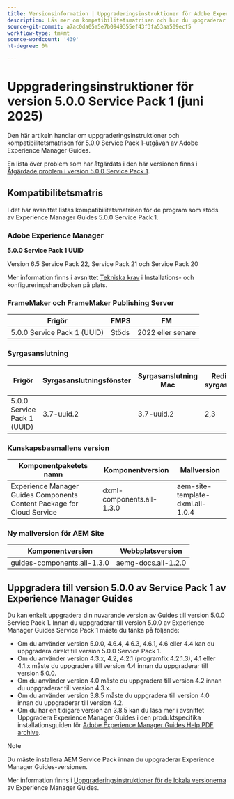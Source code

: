 ```yaml
---
title: Versionsinformation | Uppgraderingsinstruktioner för Adobe Experience Manager Guides 5.0.0 Service Pack 1
description: Läs mer om kompatibilitetsmatrisen och hur du uppgraderar till version 5.0.0 Service Pack 1 av Adobe Experience Manager Guides.
source-git-commit: a7ac0da05a5e7b0949355ef43f3fa53aa509ecf5
workflow-type: tm+mt
source-wordcount: '439'
ht-degree: 0%

---
```


# Uppgraderingsinstruktioner för version 5.0.0 Service Pack 1 (juni 2025)

Den här artikeln handlar om uppgraderingsinstruktioner och kompatibilitetsmatrisen för 5.0.0 Service Pack 1-utgåvan av Adobe Experience Manager Guides.

En lista över problem som har åtgärdats i den här versionen finns i [Åtgärdade problem i version 5.0.0 Service Pack 1](../release-info/fixed-issues-5-0-0-sp1.md).

## Kompatibilitetsmatris

I det här avsnittet listas kompatibilitetsmatrisen för de program som stöds av Experience Manager Guides 5.0.0 Service Pack 1.

### Adobe Experience Manager

**5.0.0 Service Pack 1 UUID**

Version 6.5 Service Pack 22, Service Pack 21 och Service Pack 20

Mer information finns i avsnittet [Tekniska krav](../install-guide/download-install-technical-requirements.md) i Installations- och konfigureringshandboken på plats.

### FrameMaker och FrameMaker Publishing Server

| Frigör | FMPS | FM |
| --- | --- | --- |
| 5.0.0 Service Pack 1 (UUID) | Stöds | 2022 eller senare |

### Syrgasanslutning

| Frigör | Syrgasanslutningsfönster | Syrgasanslutning Mac | Redigera i syrgasfönster | Redigera i Syrgas Mac |
| --- | --- | --- |--- |--- |
| 5.0.0 Service Pack 1 (UUID) | 3.7-uuid.2 | 3.7-uuid.2 | 2,3 | 2,3 |

### Kunskapsbasmallens version

| Komponentpaketets namn | Komponentversion | Mallversion |
|---|---|---|
| Experience Manager Guides Components Content Package for Cloud Service | dxml-components.all-1.3.0 | aem-site-template-dxml.all-1.0.4 |

### Ny mallversion för AEM Site


| Komponentversion | Webbplatsversion |
|---|---|
| guides-components.all-1.3.0 | aemg-docs.all-1.2.0 |


## Uppgradera till version 5.0.0 av Service Pack 1 av Experience Manager Guides

Du kan enkelt uppgradera din nuvarande version av Guides till version 5.0.0 Service Pack 1. Innan du uppgraderar till version 5.0.0 av Experience Manager Guides Service Pack 1 måste du tänka på följande:

- Om du använder version 5.0.0, 4.6.4, 4.6.3, 4.6.1, 4.6 eller 4.4 kan du uppgradera direkt till version 5.0.0 Service Pack 1.
- Om du använder version 4.3.x, 4.2, 4.2.1 (programfix 4.2.1.3), 4.1 eller 4.1.x måste du uppgradera till version 4.4 innan du uppgraderar till version 5.0.0.
- Om du använder version 4.0 måste du uppgradera till version 4.2 innan du uppgraderar till version 4.3.x.
- Om du använder version 3.8.5 måste du uppgradera till version 4.0 innan du uppgraderar till version 4.2.
- Om du har en tidigare version än 3.8.5 kan du läsa mer i avsnittet Uppgradera Experience Manager Guides i den produktspecifika installationsguiden för [Adobe Experience Manager Guides Help PDF archive](https://helpx.adobe.com/se/xml-documentation-for-experience-manager/archive.html).

>[!NOTE]
>
>Du måste installera AEM Service Pack innan du uppgraderar Experience Manager Guides-versionen.

Mer information finns i [Uppgraderingsinstruktioner för de lokala versionerna](../install-guide/upgrade-xml-documentation.md) av Experience Manager Guides.
